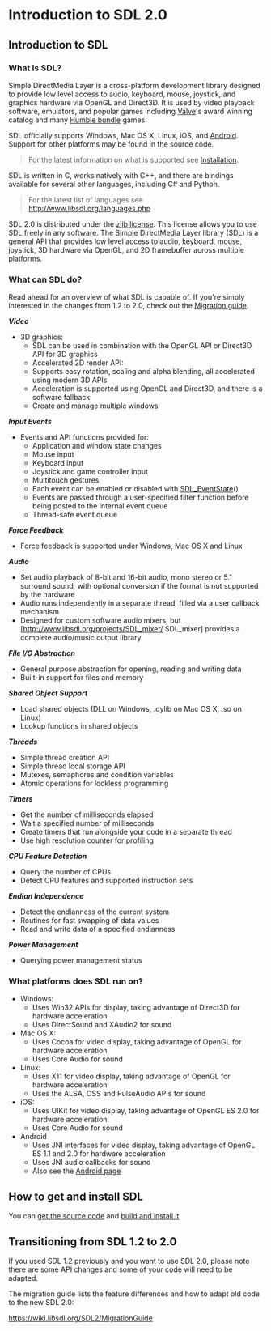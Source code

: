 # Introduction to SDL 2.0 


## Introduction to SDL

### What is SDL?
Simple DirectMedia Layer is a cross-platform development library designed to provide low level access to audio, keyboard, mouse, joystick, and graphics hardware via OpenGL and Direct3D. It is used by video playback software, emulators, and popular games including [Valve](http://valvesoftware.com)'s award winning catalog and many [Humble bundle](https://www.humblebundle.com) games.

SDL officially supports Windows, Mac OS X, Linux, iOS, and [Android](https://wiki.libsdl.org/SDL2/Android). Support for other platforms may be found in the source code.
> For the latest information on what is supported see <!-- http://hg.libsdl.org/SDL/file/default/docs/README-platforms.md --> [Installation](wiki.libsdl.org/SDL2/Installation).

SDL is written in C, works natively with C++, and there are bindings available for several other languages, including C# and Python.
> For the latest list of languages see http://www.libsdl.org/languages.php

SDL 2.0 is distributed under the [zlib license](https://zlib.net/zlib_license.html). This license allows you to use SDL freely in any software.
The Simple DirectMedia Layer library (SDL) is a general API that provides low level access to audio, keyboard, mouse, joystick, 3D hardware via OpenGL, and 2D framebuffer across multiple platforms.

### What can SDL do?
Read ahead for an overview of what SDL is capable of. If you're simply interested in the changes from 1.2 to 2.0, check out the [Migration guide](https://wiki.libsdl.org/SDL2/MigrationGuide).

***Video***

* 3D graphics:
    * SDL can be used in combination with the OpenGL API or Direct3D API for 3D graphics
    * Accelerated 2D render API:
    * Supports easy rotation, scaling and alpha blending, all accelerated using modern 3D APIs
    * Acceleration is supported using OpenGL and Direct3D, and there is a software fallback
    * Create and manage multiple windows

***Input Events***

* Events and API functions provided for:
    * Application and window state changes
    * Mouse input
    * Keyboard input
    * Joystick and game controller input
    * Multitouch gestures
    * Each event can be enabled or disabled with [SDL_EventState](https://wiki.libsdl.org/SDL2/SDL_EventState)()
    * Events are passed through a user-specified filter function before being posted to the internal event queue
    * Thread-safe event queue

***Force Feedback***

* Force feedback is supported under Windows, Mac OS X and Linux

***Audio***

* Set audio playback of 8-bit and 16-bit audio, mono stereo or 5.1 surround sound, with optional conversion if the format is not supported by the hardware
* Audio runs independently in a separate thread, filled via a user callback mechanism
* Designed for custom software audio mixers, but [http://www.libsdl.org/projects/SDL_mixer/ SDL_mixer] provides a complete audio/music output library

***File I/O Abstraction***

* General purpose abstraction for opening, reading and writing data
* Built-in support for files and memory

***Shared Object Support***

* Load shared objects (DLL on Windows, .dylib on Mac OS X, .so on Linux)
* Lookup functions in shared objects

***Threads***

* Simple thread creation API
* Simple thread local storage API
* Mutexes, semaphores and condition variables
* Atomic operations for lockless programming

***Timers***

* Get the number of milliseconds elapsed
* Wait a specified number of milliseconds
* Create timers that run alongside your code in a separate thread
* Use high resolution counter for profiling

***CPU Feature Detection***

* Query the number of CPUs
* Detect CPU features and supported instruction sets

***Endian Independence***

* Detect the endianness of the current system
* Routines for fast swapping of data values
* Read and write data of a specified endianness

***Power Management***

* Querying power management status

### What platforms does SDL run on?

* Windows:
    * Uses Win32 APIs for display, taking advantage of Direct3D for hardware acceleration
    * Uses DirectSound and XAudio2 for sound
* Mac OS X:
    * Uses Cocoa for video display, taking advantage of OpenGL for hardware acceleration
    * Uses Core Audio for sound
* Linux:
    * Uses X11 for video display, taking advantage of OpenGL for hardware acceleration
    * Uses the ALSA, OSS and PulseAudio APIs for sound
* iOS:
    * Uses UIKit for video display, taking advantage of OpenGL ES 2.0 for hardware acceleration
    * Uses Core Audio for sound
* Android
    * Uses JNI interfaces for video display, taking advantage of OpenGL ES 1.1 and 2.0 for hardware acceleration
    * Uses JNI audio callbacks for sound
    * Also see the [Android page](https://wiki.libsdl.org/SDL2/Android)

## How to get and install SDL
You can [get the source code](https://wiki.libsdl.org/SDL2/SourceCode) and [build and install it](https://wiki.libsdl.org/SDL2/Installation).

## Transitioning from SDL 1.2 to 2.0
If you used SDL 1.2 previously and you want to use SDL 2.0, please note there are some API changes and some of your code will need to be adapted.

The migration guide lists the feature differences and how to adapt old code to the new SDL 2.0:

https://wiki.libsdl.org/SDL2/MigrationGuide